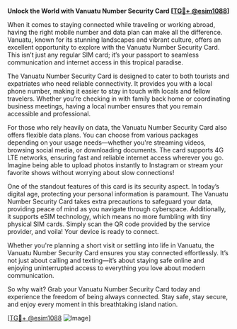 **Unlock the World with Vanuatu Number Security Card [[TG💪+ @esim1088](https://t.me/s/esim1088)]**

When it comes to staying connected while traveling or working abroad, having the right mobile number and data plan can make all the difference. Vanuatu, known for its stunning landscapes and vibrant culture, offers an excellent opportunity to explore with the Vanuatu Number Security Card. This isn’t just any regular SIM card; it’s your passport to seamless communication and internet access in this tropical paradise.

The Vanuatu Number Security Card is designed to cater to both tourists and expatriates who need reliable connectivity. It provides you with a local phone number, making it easier to stay in touch with locals and fellow travelers. Whether you’re checking in with family back home or coordinating business meetings, having a local number ensures that you remain accessible and professional.

For those who rely heavily on data, the Vanuatu Number Security Card also offers flexible data plans. You can choose from various packages depending on your usage needs—whether you're streaming videos, browsing social media, or downloading documents. The card supports 4G LTE networks, ensuring fast and reliable internet access wherever you go. Imagine being able to upload photos instantly to Instagram or stream your favorite shows without worrying about slow connections!

One of the standout features of this card is its security aspect. In today’s digital age, protecting your personal information is paramount. The Vanuatu Number Security Card takes extra precautions to safeguard your data, providing peace of mind as you navigate through cyberspace. Additionally, it supports eSIM technology, which means no more fumbling with tiny physical SIM cards. Simply scan the QR code provided by the service provider, and voila! Your device is ready to connect.

Whether you're planning a short visit or settling into life in Vanuatu, the Vanuatu Number Security Card ensures you stay connected effortlessly. It’s not just about calling and texting—it’s about staying safe online and enjoying uninterrupted access to everything you love about modern communication.

So why wait? Grab your Vanuatu Number Security Card today and experience the freedom of being always connected. Stay safe, stay secure, and enjoy every moment in this breathtaking island nation.

[[TG💪+ @esim1088](https://t.me/s/esim1088) ![Image](https://i.postimg.cc/Y0z9fWf4/image.png)]